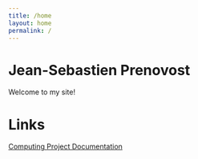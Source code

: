 ```yaml
---
title: /home
layout: home
permalink: /
---
```



# Jean-Sebastien Prenovost

Welcome to my site!

# Links
[Computing Project Documentation](https://sebap2004.github.io/Greggs-Project/)
